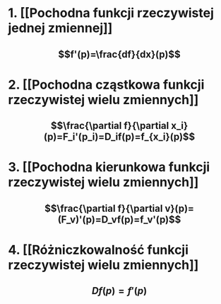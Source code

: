 # 1.  [[Pochodna funkcji rzeczywistej jednej zmiennej]]
## $$f'(p)=\frac{df}{dx}(p)$$
# 2.  [[Pochodna cząstkowa funkcji rzeczywistej wielu zmiennych]]
## $$\frac{\partial f}{\partial x_i}(p)=F_i'(p_i)=D_if(p)=f_{x_i}(p)$$
# 3.  [[Pochodna kierunkowa funkcji rzeczywistej wielu zmiennych]]
## $$\frac{\partial f}{\partial v}(p)=(F_v)'(p)=D_vf(p)=f_v'(p)$$
# 4.  [[Różniczkowalność funkcji rzeczywistej wielu zmiennych]]
## $$Df(p)=f'(p)$$